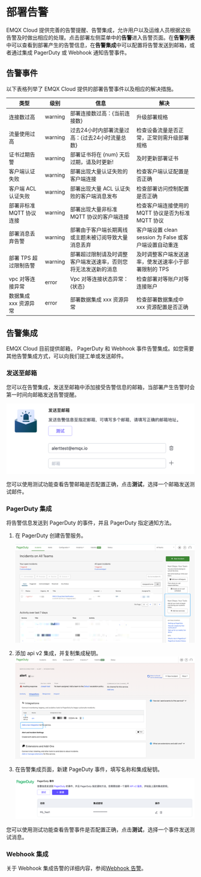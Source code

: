 # 部署告警

EMQX Cloud 提供完善的告警提醒、告警集成，允许用户以及运维人员根据这些告警及时做出相应的处理。点击部署左侧菜单中的**告警**进入告警页面。在**告警列表**中可以查看到部署产生的告警信息，在**告警集成**中可以配置将告警发送到邮箱，或者通过集成 PagerDuty 或 Webhook 通知告警事件。

## 告警事件

以下表格列举了 EMQX Cloud 提供的部署告警事件以及相应的解决措施。

| 类型                      | 级别     | 信息                                                   | 解决                                            |
| ------------------------ | -------  | ----------------------------------------------------- | ----------------------------------------------- |
| 连接数过高                 | warning  | 部署连接数过高：{当前连接数}                              | 升级部署规格                                      |
| 流量使用过高                | warning | 过去24小时内部署流量过高：{过去24小时流量总数}               | 检查设备流量是否正常，正常则需升级部署规格             |
| 证书过期告警                | warning | 部署证书将在 {num} 天后过期，请及时更新!                    | 及时更新部署证书                                  |
| 客户端认证失败              | warning | 部署出现大量认证失败的客户端连接                            | 检查客户端认证配置是否正确                          |
| 客户端 ACL 认证失败         | warning | 部署出现大量 ACL 认证失败的客户端消息发布                    | 检查部署访问控制配置是否正确                         |
| 部署非标准 MQTT 协议连接     | warning | 部署出现大量非标准 MQTT 协议的客户端连接                    | 检查客户端连接使用的 MQTT 协议是否为标准 MQTT 协议     |
| 部署消息丢弃告警             | warning | 部署由于客户端长期离线或主题未被订阅导致大量消息丢弃           | 客户端设置 clean session 为 False 或客户端设置自动重连 |
| 部署 TPS 超过限制告警        | warning | 部署超过限制请及时调整客户端发送速率，否则您将无法发送新的消息   | 及时调整客户端发送速率，使发送速率小于部署限制的 TPS |
| vpc 对等连接异常            | error   | Vpc 对等连接状态异常：{状态}                               | 检查部署对等账户对等连接账户                         |
| 数据集成 xxx 资源异常        | error   | 部署数据集成 xxx 资源异常                                | 检查部署数据集成中 xxx 资源配置是否正确                |

## 告警集成

EMQX Cloud 目前提供邮箱， PagerDuty 和 Webhook 事件告警集成。如您需要其他告警集成方式，可以向我们提工单或发送邮件。

### 发送至邮箱

您可以在告警集成，发送至邮箱中添加接受告警信息的邮箱，当部署产生告警时会第一时间向邮箱发送告警提醒。

![email_alert](./_assets/email_alert.png)

您可以使用测试功能查看告警邮箱是否配置正确，点击**测试**，选择一个邮箱发送测试邮件。

### PagerDuty 集成
将告警信息发送到 PagerDuty 的事件，并且 PagerDuty 指定通知方法。

1. 在 PagerDuty 创建告警服务。

     ![pagerduty_service](./_assets/pagerduty_service.png)

2. 添加 api v2 集成，并复制集成秘钥。
     ![pagerduty_service](./_assets/pagerduty_integrations_api.png)

3. 在告警集成页面，新建 PageDuty 事件，填写名称和集成秘钥。

     ![pagerduty_alerts](./_assets/pagerduty_alerts.png)

您可以使用测试功能查看告警事件是否配置正确，点击**测试**，选择一个事件发送测试消息。

### Webhook 集成

关于 Webhook 集成告警的详细内容，参阅[Webhook 告警](./alerts_webhook.md)。